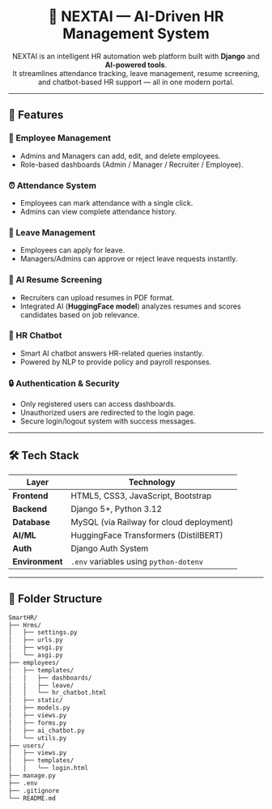 <h1 align="center">🤖 NEXTAI — AI-Driven HR Management System</h1>

<p align="center">
  NEXTAI is an intelligent HR automation web platform built with <b>Django</b> and <b>AI-powered tools</b>.<br>
  It streamlines attendance tracking, leave management, resume screening, and chatbot-based HR support — all in one modern portal.
</p>

---

## 🚀 Features

### 👥 Employee Management
- Admins and Managers can add, edit, and delete employees.  
- Role-based dashboards (Admin / Manager / Recruiter / Employee).

### ⏰ Attendance System
- Employees can mark attendance with a single click.  
- Admins can view complete attendance history.

### 📝 Leave Management
- Employees can apply for leave.  
- Managers/Admins can approve or reject leave requests instantly.

### 🤖 AI Resume Screening
- Recruiters can upload resumes in PDF format.  
- Integrated AI (<b>HuggingFace model</b>) analyzes resumes and scores candidates based on job relevance.

### 💬 HR Chatbot
- Smart AI chatbot answers HR-related queries instantly.  
- Powered by NLP to provide policy and payroll responses.

### 🔒 Authentication & Security
- Only registered users can access dashboards.  
- Unauthorized users are redirected to the login page.  
- Secure login/logout system with success messages.

---

## 🛠️ Tech Stack

| **Layer**        | **Technology**                              |
| ----------------- | ------------------------------------------- |
| **Frontend**      | HTML5, CSS3, JavaScript, Bootstrap          |
| **Backend**       | Django 5+, Python 3.12                      |
| **Database**      | MySQL (via Railway for cloud deployment)    |
| **AI/ML**         | HuggingFace Transformers (DistilBERT)       |
| **Auth**          | Django Auth System                          |
| **Environment**   | `.env` variables using `python-dotenv`      |

---

## 📂 Folder Structure

```bash
SmartHR/
├── Hrms/
│   ├── settings.py
│   ├── urls.py
│   ├── wsgi.py
│   └── asgi.py
├── employees/
│   ├── templates/
│   │   ├── dashboards/
│   │   ├── leave/
│   │   └── hr_chatbot.html
│   ├── static/
│   ├── models.py
│   ├── views.py
│   ├── forms.py
│   ├── ai_chatbot.py
│   └── utils.py
├── users/
│   ├── views.py
│   ├── templates/
│   │   └── login.html
├── manage.py
├── .env
├── .gitignore
└── README.md
